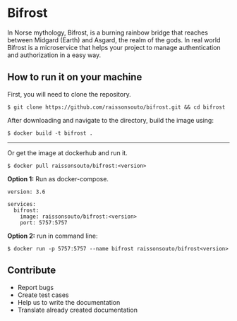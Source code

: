 # Bifrost

In Norse mythology, Bifrost, is a burning rainbow bridge that reaches
between Midgard (Earth) and Asgard, the realm of the gods. In real
world Bifrost is a microservice that helps your project to manage
authentication and authorization in a easy way.

## How to run it on your machine

First, you will need to clone the repository.

```
$ git clone https://github.com/raissonsouto/bifrost.git && cd bifrost
```
After downloading and navigate to the directory, build the image using:
```
$ docker build -t bifrost .
```
---
Or get the image at dockerhub and run it.

```
$ docker pull raissonsouto/bifrost:<version>
```

**Option 1:** Run as docker-compose.
```
version: 3.6

services:
  bifrost:
    image: raissonsouto/bifrost:<version>
    port: 5757:5757
```

**Option 2:** run in command line:
```
$ docker run -p 5757:5757 --name bifrost raissonsouto/bifrost<version>
```

## Contribute
- Report bugs
- Create test cases
- Help us to write the documentation
- Translate already created documentation
